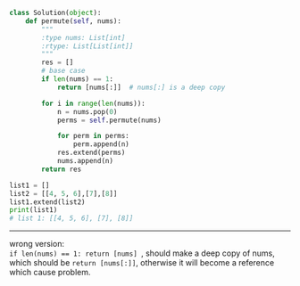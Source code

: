
```python
class Solution(object):
    def permute(self, nums):
        """
        :type nums: List[int]
        :rtype: List[List[int]]
        """
        res = []
        # base case
        if len(nums) == 1:
            return [nums[:]]  # nums[:] is a deep copy

        for i in range(len(nums)):
            n = nums.pop(0)
            perms = self.permute(nums)

            for perm in perms:
                perm.append(n)
            res.extend(perms)
            nums.append(n)
        return res
```

```python
list1 = []
list2 = [[4, 5, 6],[7],[8]]
list1.extend(list2)
print(list1)
# list 1: [[4, 5, 6], [7], [8]]
```

___
wrong version:    
`if len(nums) == 1: return [nums] `, should make a deep copy of nums, which should be `return [nums[:]]`, otherwise it will become a reference which cause problem.
